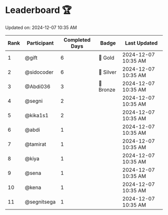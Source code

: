 # Leaderboard 🏆

Updated on: 2024-12-07 10:35 AM

| Rank | Participant       | Completed Days | Badge      | Last Updated         |
|------|-------------------|----------------|------------|----------------------|
| 1    | @gift             | 6              | 🏅 Gold     | 2024-12-07 10:35 AM |
| 2    | @sidocoder        | 6              | 🥈 Silver   | 2024-12-07 10:35 AM |
| 3    | @Abdi036          | 3              | 🥉 Bronze   | 2024-12-07 10:35 AM |
| 4    | @segni            | 2              |            | 2024-12-07 10:35 AM |
| 5    | @kika1s1          | 2              |            | 2024-12-07 10:35 AM |
| 6    | @abdi             | 1              |            | 2024-12-07 10:35 AM |
| 7    | @tamirat          | 1              |            | 2024-12-07 10:35 AM |
| 8    | @kiya             | 1              |            | 2024-12-07 10:35 AM |
| 9    | @sena             | 1              |            | 2024-12-07 10:35 AM |
| 10   | @kena             | 1              |            | 2024-12-07 10:35 AM |
| 11   | @segnitsega       | 1              |            | 2024-12-07 10:35 AM |
